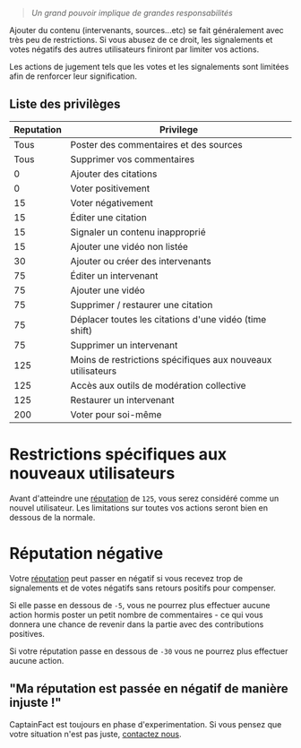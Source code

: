 > _Un grand pouvoir implique de grandes responsabilités_

Ajouter du contenu (intervenants, sources...etc) se fait généralement avec très
peu de restrictions. Si vous abusez de ce droit, les signalements et votes négatifs
des autres utilisateurs finiront par limiter vos actions.

Les actions de jugement tels que les votes et les signalements sont limitées afin de
renforcer leur signification.

## Liste des privilèges

| Reputation | Privilege                                                   |
| ---------- | ----------------------------------------------------------- |
| Tous       | Poster des commentaires et des sources                      |
| Tous       | Supprimer vos commentaires                                  |
| 0          | Ajouter des citations                                       |
| 0          | Voter positivement                                          |
| 15         | Voter négativement                                          |
| 15         | Éditer une citation                                         |
| 15         | Signaler un contenu inapproprié                             |
| 15         | Ajouter une vidéo non listée                                |
| 30         | Ajouter ou créer des intervenants                           |
| 75         | Éditer un intervenant                                       |
| 75         | Ajouter une vidéo                                           |
| 75         | Supprimer / restaurer une citation                          |
| 75         | Déplacer toutes les citations d'une vidéo (time shift)      |
| 75         | Supprimer un intervenant                                    |
| 125        | Moins de restrictions spécifiques aux nouveaux utilisateurs |
| 125        | Accès aux outils de modération collective                   |
| 125        | Restaurer un intervenant                                    |
| 200        | Voter pour soi-même                                         |

# Restrictions spécifiques aux nouveaux utilisateurs

Avant d'atteindre une [réputation](/help/reputation) de `125`, vous serez considéré comme un nouvel
utilisateur. Les limitations sur toutes vos actions seront bien en dessous de la normale.

# Réputation négative

Votre [réputation](/help/reputation) peut passer en négatif si vous recevez trop de signalements
et de votes négatifs sans retours positifs pour compenser.

Si elle passe en dessous de `-5`, vous ne pourrez plus effectuer aucune action hormis poster
un petit nombre de commentaires - ce qui vous donnera une chance de revenir dans la partie
avec des contributions positives.

Si votre réputation passe en dessous de `-30` vous ne pourrez plus effectuer aucune action.

## "Ma réputation est passée en négatif de manière injuste !"

CaptainFact est toujours en phase d'experimentation. Si vous pensez que votre situation
n'est pas juste, [contactez nous](/help/contact).
